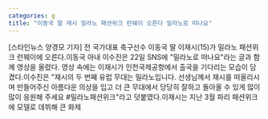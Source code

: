 ```yaml
---
categories: g
title: "이동국 딸 재시 밀라노 패션위크 런웨이 오른다 밀라노로 떠나요"
---
```

[스타인뉴스 양경모 기자] 전 국가대표 축구선수 이동국 딸 이재시(15)가 밀라노 패션위크 런웨이에 오른다.이동국 아내 이수진은 22일 SNS에 "밀라노로 떠나요"라는 글과 함께 영상을 올렸다. 영상 속에는 이재시가 인천국제공항에서 출국을 기다리는 모습이 담겼다.이수진은 "재시의 두 번째 유럽 무대는 밀라노입니다. 선생님께서 재시를 떠올리시며 만들어주신 아름다운 의상을 입고 더 큰 무대에서 당당히 잘하고 돌아올 수 있게 많이 많이 응원해 주세요 #밀라노패션위크"라고 덧붙였다.이재시는 지난 3월 파리 패션위크에 모델로 데뷔해 큰 화제